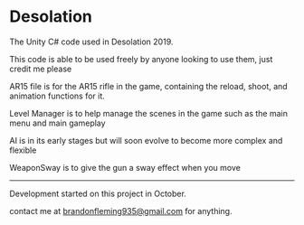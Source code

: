 # Desolation
The Unity C# code used in Desolation 2019.

This code is able to be used freely by anyone looking to use them, just credit me please

AR15 file is for the AR15 rifle in the game, containing the reload, shoot, and animation functions for it.

Level Manager is to help manage the scenes in the game such as the main menu and main gameplay

AI is in its early stages but will soon evolve to become more complex and flexible

WeaponSway is to give the gun a sway effect when you move

--------------------------------------------------------------------------------------------------------------

Development started on this project in October.

contact me at brandonfleming935@gmail.com for anything.
